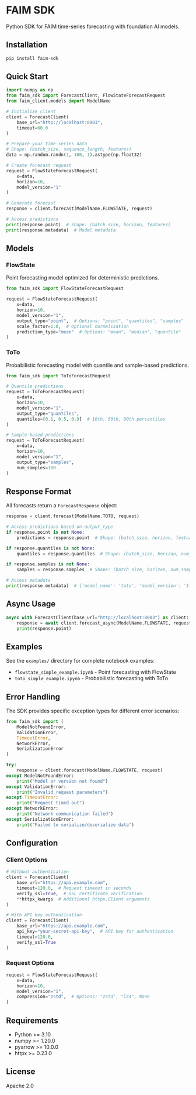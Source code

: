 # FAIM SDK

Python SDK for FAIM time-series forecasting with foundation AI models.

## Installation

```bash
pip install faim-sdk
```

## Quick Start

```python
import numpy as np
from faim_sdk import ForecastClient, FlowStateForecastRequest
from faim_client.models import ModelName

# Initialize client
client = ForecastClient(
    base_url="http://localhost:8003",
    timeout=60.0
)

# Prepare your time-series data
# Shape: (batch_size, sequence_length, features)
data = np.random.randn(1, 100, 1).astype(np.float32)

# Create forecast request
request = FlowStateForecastRequest(
    x=data,
    horizon=10,
    model_version="1"
)

# Generate forecast
response = client.forecast(ModelName.FLOWSTATE, request)

# Access predictions
print(response.point)  # Shape: (batch_size, horizon, features)
print(response.metadata)  # Model metadata
```

## Models

### FlowState

Point forecasting model optimized for deterministic predictions.

```python
from faim_sdk import FlowStateForecastRequest

request = FlowStateForecastRequest(
    x=data,
    horizon=10,
    model_version="1",
    output_type="point",  # Options: "point", "quantiles", "samples"
    scale_factor=1.0,  # Optional normalization
    prediction_type="mean"  # Options: "mean", "median", "quantile"
)
```

### ToTo

Probabilistic forecasting model with quantile and sample-based predictions.

```python
from faim_sdk import ToToForecastRequest

# Quantile predictions
request = ToToForecastRequest(
    x=data,
    horizon=10,
    model_version="1",
    output_type="quantiles",
    quantiles=[0.1, 0.5, 0.9]  # 10th, 50th, 90th percentiles
)

# Sample-based predictions
request = ToToForecastRequest(
    x=data,
    horizon=10,
    model_version="1",
    output_type="samples",
    num_samples=100
)
```

## Response Format

All forecasts return a `ForecastResponse` object:

```python
response = client.forecast(ModelName.TOTO, request)

# Access predictions based on output_type
if response.point is not None:
    predictions = response.point  # Shape: (batch_size, horizon, features)

if response.quantiles is not None:
    quantiles = response.quantiles  # Shape: (batch_size, horizon, num_quantiles)

if response.samples is not None:
    samples = response.samples  # Shape: (batch_size, horizon, num_samples)

# Access metadata
print(response.metadata)  # {'model_name': 'toto', 'model_version': '1'}
```

## Async Usage

```python
async with ForecastClient(base_url="http://localhost:8003") as client:
    response = await client.forecast_async(ModelName.FLOWSTATE, request)
    print(response.point)
```

## Examples

See the `examples/` directory for complete notebook examples:
- `flowstate_simple_example.ipynb` - Point forecasting with FlowState
- `toto_simple_example.ipynb` - Probabilistic forecasting with ToTo

## Error Handling

The SDK provides specific exception types for different error scenarios:

```python
from faim_sdk import (
    ModelNotFoundError,
    ValidationError,
    TimeoutError,
    NetworkError,
    SerializationError
)

try:
    response = client.forecast(ModelName.FLOWSTATE, request)
except ModelNotFoundError:
    print("Model or version not found")
except ValidationError:
    print("Invalid request parameters")
except TimeoutError:
    print("Request timed out")
except NetworkError:
    print("Network communication failed")
except SerializationError:
    print("Failed to serialize/deserialize data")
```

## Configuration

### Client Options

```python
# Without authentication
client = ForecastClient(
    base_url="https://api.example.com",
    timeout=120.0,  # Request timeout in seconds
    verify_ssl=True,  # SSL certificate verification
    **httpx_kwargs  # Additional httpx.Client arguments
)

# With API key authentication
client = ForecastClient(
    base_url="https://api.example.com",
    api_key="your-secret-api-key",  # API key for authentication
    timeout=120.0,
    verify_ssl=True
)
```

### Request Options

```python
request = FlowStateForecastRequest(
    x=data,
    horizon=10,
    model_version="1",
    compression="zstd",  # Options: "zstd", "lz4", None
)
```

## Requirements

- Python >= 3.10
- numpy >= 1.20.0
- pyarrow >= 10.0.0
- httpx >= 0.23.0

## License

Apache 2.0